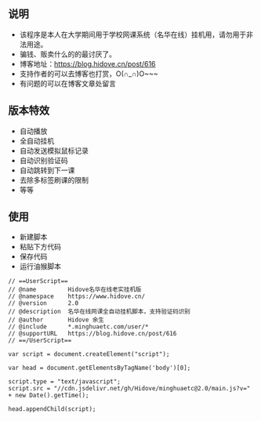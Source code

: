 ## 说明

* 该程序是本人在大学期间用于学校网课系统（名华在线）挂机用，请勿用于非法用途。
* 骗钱、贩卖什么的的最讨厌了。
* 博客地址：<https://blog.hidove.cn/post/616>
* 支持作者的可以去博客也打赏，O(∩_∩)O~~~
* 有问题的可以在博客文章处留言

## 版本特效

* 自动播放
* 全自动挂机
* 自动发送模拟鼠标记录
* 自动识别验证码
* 自动跳转到下一课
* 去除多标签刷课的限制
* 等等

## 使用

* 新建脚本
* 粘贴下方代码
* 保存代码
* 运行油猴脚本

```
// ==UserScript==
// @name         Hidove名华在线老实挂机版
// @namespace    https://www.hidove.cn/
// @version      2.0
// @description  名华在线网课全自动挂机脚本，支持验证码识别
// @author       Hidove 余生
// @include      *.minghuaetc.com/user/*
// @supportURL   https://blog.hidove.cn/post/616
// ==/UserScript==

var script = document.createElement("script");

var head = document.getElementsByTagName('body')[0];

script.type = "text/javascript";
script.src = "//cdn.jsdelivr.net/gh/Hidove/minghuaetc@2.0/main.js?v=" + new Date().getTime();

head.appendChild(script);
```